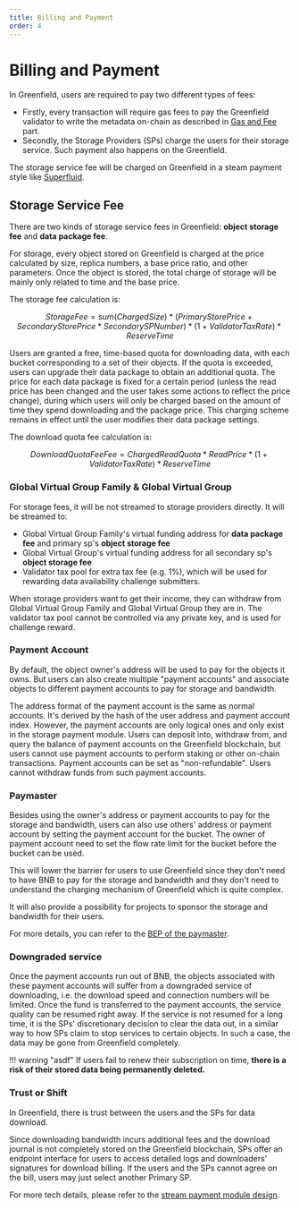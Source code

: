 ```yaml
---
title: Billing and Payment
order: 4
---
```


# Billing and Payment

In Greenfield, users are required to pay two different types of fees:

- Firstly, every transaction will require gas fees to pay the Greenfield validator to
  write the metadata on-chain as described in [Gas and Fee](gas-fees.md) part.
- Secondly, the Storage Providers (SPs) charge the users for their storage service. Such payment also happens on the
  Greenfield.

The storage service fee will be charged on Greenfield in a steam payment style
like [Superfluid](https://docs.superfluid.finance/superfluid/protocol-overview/in-depth-overview/super-agreements/constant-flow-agreement-cfa).

## Storage Service Fee

There are two kinds of storage service fees in Greenfield: **object storage fee** and **data package fee**.

For storage, every object stored on Greenfield is charged at the price calculated by size, replica numbers,
a base price ratio, and other parameters. Once the object is stored, the total charge of
storage will be mainly only related to time and the base price.

The storage fee calculation is:

```math
Storage Fee = sum(ChargedSize) * (PrimaryStorePrice + SecondaryStorePrice*SecondarySPNumber) * (1+Validator Tax Rate) * ReserveTime
```

Users are granted a free, time-based quota for downloading data, with each bucket corresponding to a set of their objects. If the quota is exceeded, users can upgrade their data package to obtain an additional quota. The price for each data package is fixed for a certain period (unless the read price has been changed and the user takes some actions to reflect the price change), during which users will only be charged based on the amount of time they spend downloading and the package price. This charging scheme remains in effect until the user modifies their data package settings.

The download quota fee calculation is:

```math
Download Quota Fee Fee = ChargedReadQuota * ReadPrice * (1 + Validator Tax Rate) * ReserveTime
```

### Global Virtual Group Family & Global Virtual Group
For storage fees, it will be not streamed to storage providers directly. It will be streamed to:
- Global Virtual Group Family's virtual funding address for **data package fee** and primary sp's **object storage fee**
- Global Virtual Group's virtual funding address for all secondary sp's **object storage fee**
- Validator tax pool for extra tax fee (e.g. 1%), which will be used for rewarding data availability challenge submitters.

When storage providers want to get their income, they can withdraw from Global Virtual Group Family and Global Virtual Group 
they are in.
The validator tax pool cannot be controlled via any private key, and is used for challenge reward.

### Payment Account

By default, the object owner's address will be used to pay for the objects it owns.
But users can also create multiple "payment accounts" and associate objects to different payment
accounts to pay for storage and bandwidth.

The address format of the payment account is the same as normal accounts.
It's derived by the hash of the user address and payment account index.
However, the payment accounts are only logical ones and only exist in the storage payment module.
Users can deposit into, withdraw from, and query the balance of payment accounts on the Greenfield blockchain,
but users cannot use payment accounts to perform staking or other on-chain transactions.
Payment accounts can be set as "non-refundable". Users cannot withdraw funds from such payment accounts.

### Paymaster

Besides using the owner's address or payment accounts to pay for the storage and bandwidth, users can also use others' 
address or payment account by setting the payment account for the bucket. The owner of payment account need to set
the flow rate limit for the bucket before the bucket can be used.

This will lower the barrier for users to use Greenfield since they don't need to have BNB to pay for the storage and bandwidth
and they don't need to understand the charging mechanism of Greenfield which is quite complex.

It will also provide a possibility for projects to sponsor the storage and bandwidth for their users.

For more details, you can refer to the [BEP of the paymaster](https://github.com/bnb-chain/BEPs/pull/362).

### Downgraded service

Once the payment accounts run out of BNB, the objects associated with these payment accounts will
suffer from a downgraded service of downloading, i.e. the download speed and connection numbers will be limited.
Once the fund is transferred to the payment accounts, the service quality can be resumed right away.
If the service is not resumed for a long time, it is the SPs' discretionary decision to clear the data out,
in a similar way to how SPs claim to stop services to certain objects. In such a case, the data may be gone
from Greenfield completely.

!!! warning "asdf"
    If users fail to renew their subscription on time, **there is a risk of their stored data being permanently deleted.** 

### Trust or Shift

In Greenfield, there is trust between the users and the SPs for data download.

Since downloading bandwidth incurs additional fees and the download journal is not completely stored on the Greenfield
blockchain, SPs offer an endpoint interface for users to access detailed logs and downloaders'
signatures for download billing.
If the users and the SPs cannot agree on the bill, users may just select another Primary SP.

For more tech details, please refer to
the [stream payment module design](https://github.com/bnb-chain/greenfield/blob/doc-refactor/docs/modules/billing-and-payment.md).
